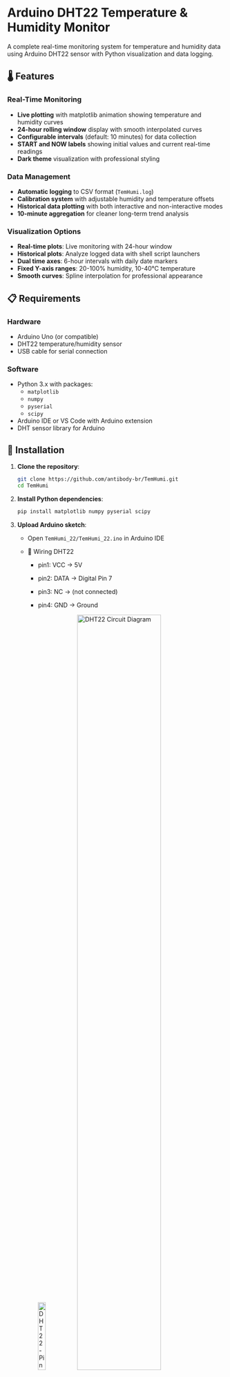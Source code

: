 
# Arduino DHT22 Temperature & Humidity Monitor

A complete real-time monitoring system for temperature and humidity data using Arduino DHT22 sensor with Python visualization and data logging.

## 🌡️ Features

### Real-Time Monitoring
- **Live plotting** with matplotlib animation showing temperature and humidity curves
- **24-hour rolling window** display with smooth interpolated curves
- **Configurable intervals** (default: 10 minutes) for data collection
- **START and NOW labels** showing initial values and current real-time readings
- **Dark theme** visualization with professional styling

### Data Management
- **Automatic logging** to CSV format (`TemHumi.log`)
- **Calibration system** with adjustable humidity and temperature offsets
- **Historical data plotting** with both interactive and non-interactive modes
- **10-minute aggregation** for cleaner long-term trend analysis

### Visualization Options
- **Real-time plots**: Live monitoring with 24-hour window
- **Historical plots**: Analyze logged data with shell script launchers
- **Dual time axes**: 6-hour intervals with daily date markers
- **Fixed Y-axis ranges**: 20-100% humidity, 10-40°C temperature
- **Smooth curves**: Spline interpolation for professional appearance

## 📋 Requirements

### Hardware
- Arduino Uno (or compatible)
- DHT22 temperature/humidity sensor
- USB cable for serial connection

### Software
- Python 3.x with packages:
  - `matplotlib`
  - `numpy`
  - `pyserial`
  - `scipy`
- Arduino IDE or VS Code with Arduino extension
- DHT sensor library for Arduino

## 🔧 Installation

1. **Clone the repository**:
   ```bash
   git clone https://github.com/antibody-br/TemHumi.git
   cd TemHumi
   ```

2. **Install Python dependencies**:
   ```bash
   pip install matplotlib numpy pyserial scipy
   ```

3. **Upload Arduino sketch**:
   - Open `TemHumi_22/TemHumi_22.ino` in Arduino IDE
   -  🔌 Wiring DHT22

      - pin1: VCC   → 5V
      - pin2: DATA  → Digital Pin 7
      - pin3: NC    → (not connected)
      - pin4: GND   → Ground


         <img src="TemHumi_22/DHT22-Pinout.jpg" alt="DHT22-Pinout Diagram" width="20.1%" />
         <img src="TemHumi_22/DTH22_Circuit.jpg" alt="DHT22 Circuit Diagram" width="67%" />


   - Upload to your Arduino board. 

4. **Configure serial port**:
   - Update `PORT` variable in `TemHum_read_serial_DHT.py`
   - to find your Arduino port (macos):
      ```bash
      Users/<username>/Documents/Arduino/bin/arduino-cli board list` 
      ```   

   - Default: `/dev/cu.usbserial-31310`
5. **Delete TemHumi.log**:
      - If you have an existing `TemHumi.log` file from previous runs, delete it to start fresh:
         ```bash
         rm TemHumi.log
         ```   


## 🚀 Usage

### Real-Time Monitoring
```bash
python TemHum_read_serial_DHT.py
```
Displays live temperature and humidity data with:
- 24-hour rolling window
- START labels showing initial values
- NOW labels showing current readings
- Automatic data logging

### Historical Data Analysis
```bash
# Interactive plot (shows on screen + saves PNG)
bash plot_logs_interactive.sh

# Non-interactive (saves PNG only)
bash plot_logs.sh
```

### Configuration Options
Edit variables in `TemHum_read_serial_DHT.py`:
```python
TIME_WINDOW = 60*60*24          # 24-hour display window
PLOT_INTERVAL_MINUTES = 10      # Data collection interval
HUMIDITY_OFFSET = -4            # Humidity calibration
TEMPERATURE_OFFSET = -0.5       # Temperature calibration
```

## 📊 Output Examples

### Real-Time Display
- Live curves showing temperature and humidity trends
- Green START labels at beginning of session
- Blue/red NOW labels showing current values
- Professional dark theme with grid

### Data Log Format
```csv
Timestamp,Humidity,Temperature
2025-10-24 09:55:49,51.8,23.8
2025-10-24 10:05:49,52.1,24.0
2025-10-24 10:15:49,52.3,24.2
```

## 📁 Project Structure

```
TemHumi/
├── TemHumi_22/
│   └── TemHumi_22.ino           # Arduino sketch
├── TemHum_read_serial_DHT.py    # Real-time monitoring
├── plot_temhumi_interactive.py  # Interactive plotting
├── plot_temhumi_noninteractive.py # Batch plotting
├── plot_logs_interactive.sh     # Shell launcher (interactive)
├── plot_logs.sh                 # Shell launcher (batch)
└── TemHumi.log                  # Data log file
```

## ⚙️ Technical Details

- **Sensor**: DHT22 (±0.5°C, ±2-5% RH accuracy)
- **Communication**: Serial 9600 baud
- **Data format**: `humidity|temperature`
- **Plot refresh**: 100ms animation interval
- **Curve smoothing**: Spline interpolation (3x density)
- **Memory management**: Automatic cleanup of old data points

## 📈 Features in Detail

### Calibration System
Adjust sensor readings with offset variables:
- `HUMIDITY_OFFSET`: Add/subtract percentage points
- `TEMPERATURE_OFFSET`: Add/subtract degrees Celsius

### Time Management
- **Rolling window**: Automatically removes data older than 24 hours
- **Flexible intervals**: Change `PLOT_INTERVAL_MINUTES` for different collection rates
- **Time formatting**: 6-hour major ticks, daily date labels

### Label System
- **START labels**: Green, positioned below curve at session start
- **NOW labels**: Blue/red, positioned above curve showing current values
- **Smart positioning**: Labels placed to avoid overlap and stay within plot bounds

## 🤝 Contributing

Contributions welcome! Please feel free to submit pull requests or open issues for:
- Additional sensor support
- Enhanced visualization features
- Performance improvements
- Documentation updates

## 📄 License

This project is open source. Feel free to use, modify, and distribute according to your needs.

## 📞 Support

For questions or issues, please open a GitHub issue or contact the project maintainer.

---

**Author**: [antibody-br](https://github.com/antibody-br)
in colaberation with 🤖: Copilot/Claude Sonnet 4

**Project**: Arduino DHT22 Temperature & Humidity Monitor  
**Version**: 1.1  
**Date**: October 2025